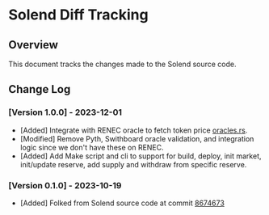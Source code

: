 # Solend Diff Tracking

## Overview

This document tracks the changes made to the Solend source code.

## Change Log

### [Version 1.0.0] - 2023-12-01

- [Added] Integrate with RENEC oracle to fetch token price [oracles.rs](./token-lending/sdk/src/oracles.ts).
- [Modified] Remove Pyth, Swithboard oracle validation, and integration logic since we don't have these on RENEC.
- [Added] Add Make script and cli to support for build, deploy, init market, init/update reserve, add supply and withdraw from specific reserve.

### [Version 0.1.0] - 2023-10-19

- [Added] Folked from Solend source code at commit [8674673](https://github.com/solendprotocol/solana-program-library/commit/86746738e3c8289db6c18d2a0f2f6b421c74a2f1)